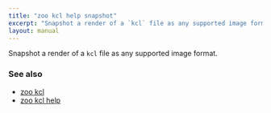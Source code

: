 ```yaml
---
title: "zoo kcl help snapshot"
excerpt: "Snapshot a render of a `kcl` file as any supported image format."
layout: manual
---
```


Snapshot a render of a `kcl` file as any supported image format.

### See also

* [zoo kcl](./zoo_kcl)
* [zoo kcl help](./zoo_kcl_help)